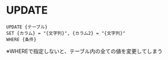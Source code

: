 # UPDATE
```
UPDATE {テーブル}
SET {カラム} = "{文字列}", {カラム2} = "{文字列}"
WHERE {条件}
```

※WHEREで指定しないと、テーブル内の全ての値を変更してしまう
